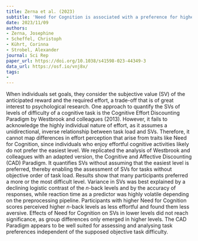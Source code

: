 ```yaml
---
title: Zerna et al. (2023)
subtitle: 'Need for Cognition is associated with a preference for higher task load in effort discounting'
date: 2023/11/09
authors:
- Zerna, Josephine
- Scheffel, Christoph
- Kührt, Corinna
- Strobel, Alexander
journal: Sci Rep
paper_url: https://doi.org/10.1038/s41598-023-44349-3
data_url: https://osf.io/vnj8x/
tags:
- 
---
```


When individuals set goals, they consider the subjective value (SV) of the anticipated reward and the required effort, a trade-off that is of great interest to psychological research. One approach to quantify the SVs of levels of difficulty of a cognitive task is the Cognitive Effort Discounting Paradigm by Westbrook and colleagues (2013). However, it fails to acknowledge the highly individual nature of effort, as it assumes a unidirectional, inverse relationship between task load and SVs. Therefore, it cannot map differences in effort perception that arise from traits like Need for Cognition, since individuals who enjoy effortful cognitive activities likely do not prefer the easiest level. We replicated the analysis of Westbrook and colleagues with an adapted version, the Cognitive and Affective Discounting (CAD) Paradigm. It quantifies SVs without assuming that the easiest level is preferred, thereby enabling the assessment of SVs for tasks without objective order of task load. Results show that many participants preferred a more or the most difficult level. Variance in SVs was best explained by a declining logistic contrast of the $n$-back levels and by the accuracy of responses, while reaction time as a predictor was highly volatile depending on the preprocessing pipeline. Participants with higher Need for Cognition scores perceived higher $n$-back levels as less effortful and found them less aversive. Effects of Need for Cognition on SVs in lower levels did not reach significance, as group differences only emerged in higher levels. The CAD Paradigm appears to be well suited for assessing and analysing task preferences independent of the supposed objective task difficulty.
